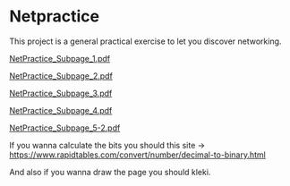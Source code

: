 # Netpractice
This project is a general practical exercise to let you discover networking.

[NetPractice_Subpage_1.pdf](https://github.com/sensoyyasin/Netpractice/files/10454141/NetPractice_Subpage_1.pdf)

[NetPractice_Subpage_2.pdf](https://github.com/sensoyyasin/Netpractice/files/10454144/NetPractice_Subpage_2.pdf)

[NetPractice_Subpage_3.pdf](https://github.com/sensoyyasin/Netpractice/files/10454145/NetPractice_Subpage_3.pdf)

[NetPractice_Subpage_4.pdf](https://github.com/sensoyyasin/Netpractice/files/10454146/NetPractice_Subpage_4.pdf)

[NetPractice_Subpage_5-2.pdf](https://github.com/sensoyyasin/Netpractice/files/10454148/NetPractice_Subpage_5-2.pdf)


If you wanna calculate the bits you should this site -> https://www.rapidtables.com/convert/number/decimal-to-binary.html

And also if you wanna draw the page you should kleki.

